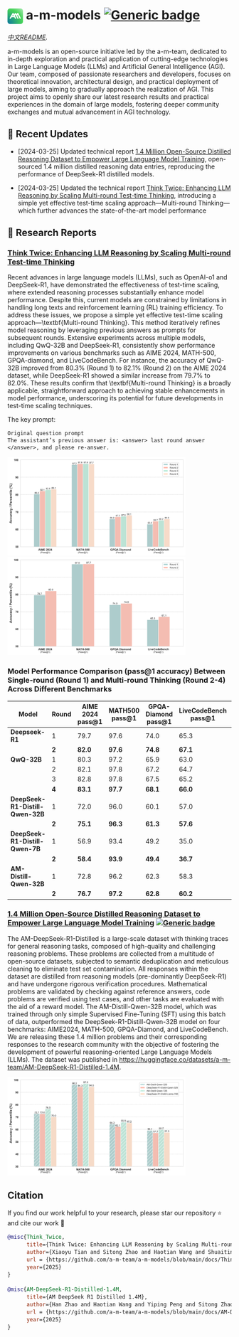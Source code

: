 # <img src="assets/am_logo.png" style="vertical-align: middle; width: 35px;"> a-m-models [![Generic badge](https://img.shields.io/badge/🤗-am%20team-green.svg)](https://huggingface.co/a-m-team)

*[中文README](README.md).*

a-m-models is an open-source initiative led by the a-m-team, dedicated to in-depth exploration and practical application of cutting-edge technologies in Large Language Models (LLMs) and Artificial General Intelligence (AGI). Our team, composed of passionate researchers and developers, focuses on theoretical innovation, architectural design, and practical deployment of large models, aiming to gradually approach the realization of AGI. This project aims to openly share our latest research results and practical experiences in the domain of large models, fostering deeper community exchanges and mutual advancement in AGI technology.

## 🔄 Recent Updates

* [2024-03-25] Updated technical report [1.4 Million Open-Source Distilled Reasoning Dataset to Empower Large Language Model Training](https://github.com/a-m-team/a-m-models/blob/main/docs/AM-DeepSeek-R1-Distilled-Dataset.pdf), open-sourced 1.4 million distilled reasoning data entries, reproducing the performance of DeepSeek-R1 distilled models.

* [2024-03-25] Updated the technical report [Think Twice: Enhancing LLM Reasoning by Scaling Multi-round Test-time Thinking](https://github.com/a-m-team/a-m-models/blob/main/docs/Think-Twice.pdf), introducing a simple yet effective test-time scaling approach—Multi-round Thinking—which further advances the state-of-the-art model performance

## 📑 Research Reports

### [Think Twice: Enhancing LLM Reasoning by Scaling Multi-round Test-time Thinking](https://github.com/a-m-team/a-m-models/blob/main/docs/Think-Twice.pdf)

Recent advances in large language models (LLMs), such as OpenAI-o1 and DeepSeek-R1, have demonstrated the effectiveness of test-time scaling, where extended reasoning processes substantially enhance model performance. Despite this, current models are constrained by limitations in handling long texts and reinforcement learning (RL) training efficiency. To address these issues, we propose a simple yet effective test-time scaling approach—\textbf{Multi-round Thinking}. This method iteratively refines model reasoning by leveraging previous answers as prompts for subsequent rounds. Extensive experiments across multiple models, including QwQ-32B and DeepSeek-R1, consistently show performance improvements on various benchmarks such as AIME 2024, MATH-500, GPQA-diamond, and LiveCodeBench. For instance, the accuracy of QwQ-32B improved from 80.3\% (Round 1) to 82.1\% (Round 2) on the AIME 2024 dataset, while DeepSeek-R1 showed a similar increase from 79.7\% to 82.0\%. These results confirm that \textbf{Multi-round Thinking} is a broadly applicable, straightforward approach to achieving stable enhancements in model performance, underscoring its potential for future developments in test-time scaling techniques.

The key prompt:
```
Original question prompt
The assistant’s previous answer is: <answer> last round answer </answer>, and please re-answer.
```

<img src="assets/Think-Twice-QwQ.png" alt="alt text" width="400px">
<img src="assets/Think-Twice-DeepSeek-R1.png" alt="alt text" width="400px">

### Model Performance Comparison (pass@1 accuracy) Between Single-round (Round 1) and Multi-round Thinking (Round 2-4) Across Different Benchmarks

| **Model**                              | **Round** | **AIME 2024 pass@1** | **MATH500 pass@1** | **GPQA-Diamond pass@1** | **LiveCodeBench pass@1** | **Average** |
|----------------------------------------|-----------|----------------------|--------------------|-------------------------|--------------------------|-------------|
| **Deepseek-R1**                        | 1         | 79.7                 | 97.6               | 74.0                    | 65.3                     | 79.2        |
|                                        | **2**     | **82.0**             | **97.6**           | **74.8**                | **67.1**                 | **80.4**    |
| **QwQ-32B**                            | 1         | 80.3                 | 97.2               | 65.9                    | 63.0                     | 76.6        |
|                                        | 2         | 82.1                 | 97.8               | 67.2                    | 64.7                     | 78.0        |
|                                        | 3         | 82.8                 | 97.8               | 67.5                    | 65.2                     | 78.3        |
|                                        | **4**     | **83.1**             | **97.7**           | **68.1**                | **66.0**                 | **78.7**    |
| **DeepSeek-R1-Distill-Qwen-32B**       | 1         | 72.0                 | 96.0               | 60.1                    | 57.0                     | 71.3        |
|                                        | **2**     | **75.1**             | **96.3**           | **61.3**                | **57.6**                 | **72.6**    |
| **DeepSeek-R1-Distill-Qwen-7B**        | 1         | 56.9                 | 93.4               | 49.2                    | 35.0                     | 58.6        |
|                                        | **2**     | **58.4**             | **93.9**           | **49.4**                | **36.7**                 | **59.6**    |
| **AM-Distill-Qwen-32B**                | 1         | 72.8                 | 96.2               | 62.3                    | 58.3                     | 72.4        |
|                                        | **2**     | **76.7**             | **97.2**           | **62.8**                | **60.2**                 | **74.2**    |


### [1.4 Million Open-Source Distilled Reasoning Dataset to Empower Large Language Model Training](https://github.com/a-m-team/a-m-models/blob/main/docs/AM-DeepSeek-R1-Distilled-Dataset.pdf) [![Generic badge](https://img.shields.io/badge/🤗-1.4M-green.svg)](https://huggingface.co/datasets/a-m-team/AM-DeepSeek-R1-Distilled-1.4M)

The AM-DeepSeek-R1-Distilled is a large-scale dataset with thinking traces for general reasoning tasks, composed of high-quality and challenging reasoning problems. These problems are collected from a multitude of open-source datasets, subjected to semantic deduplication and meticulous cleaning to eliminate test set contamination. All responses within the dataset are distilled from reasoning models (pre-dominantly DeepSeek-R1) and have undergone rigorous verification procedures. Mathematical problems are validated by checking against reference answers, code problems are verified using test cases, and other tasks are evaluated with the aid of a reward model. The AM-Distill-Qwen-32B model, which was trained through only simple Supervised Fine-Tuning (SFT) using this batch of data, outperformed the DeepSeek-R1-Distill-Qwen-32B model on four benchmarks: AIME2024, MATH-500, GPQA-Diamond, and LiveCodeBench. We are releasing these 1.4 million problems and their corresponding responses to the research community with the objective of fostering the development of powerful reasoning-oriented Large Language Models (LLMs). The dataset was published in <https://huggingface.co/datasets/a-m-team/AM-DeepSeek-R1-Distilled-1.4M>.

<img src="assets/AM-DeepSeek-R1-Distilled.jpeg" alt="alt text" width="400px">

## Citation

If you find our work helpful to your research, please star our repository :star: and cite our work :pencil:

```BibTeX
@misc{Think_Twice,
      title={Think Twice: Enhancing LLM Reasoning by Scaling Multi-round Test-time Thinking}, 
      author={Xiaoyu Tian and Sitong Zhao and Haotian Wang and Shuaiting Chen and Yunjie Ji and Yiping Peng and Han Zhao and Xiangang Li},
      url = {https://github.com/a-m-team/a-m-models/blob/main/docs/Think-Twice.pdf},
      year={2025}
}

@misc{AM-DeepSeek-R1-Distilled-1.4M,
      title={AM DeepSeek R1 Distilled 1.4M}, 
      author={Han Zhao and Haotian Wang and Yiping Peng and Sitong Zhao and Xiaoyu Tian and Shuaiting Chen and Yunjie Ji and Xiangang Li},
      url = {https://github.com/a-m-team/a-m-models/blob/main/docs/AM-DeepSeek-R1-Distilled-Dataset.pdf},
      year={2025}
}


```

